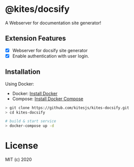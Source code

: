 @kites/docsify
==============

A Webserver for documentation site generator!

## Extension Features

* [x] Webserver for docsify site generator
* [x] Enable authentication with user login.

## Installation

Using Docker:

* Docker: [Install Docker](https://docs.docker.com/install/)
* Compose: [Install Docker Compose](https://docs.docker.com/compose/install/)

```bash
> git clone https://github.com/kitesjs/kites-docsify.git
> cd kites-docsify

# build & start service
> docker-compose up -d
```

License
=======

MIT (c) 2020
